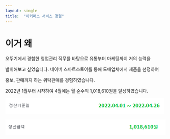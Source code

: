 ```yaml
---
layout: single
title:  "이커머스 서비스 경험"	
---
```

# 이거 왜

오뚜기에서 경험한 영업관리 직무를 바탕으로 유통부터 마케팅까지 저의 능력을 

발휘해보고 싶었습니다. 네이버 스마트스토어를 통해 도매업체에서 제품을 선정하여 

홍보, 판매까지 하는 위탁판매를 경험하였습니다.

2022년 1월부터 시작하여 4월에는 월 순수익 1,018,610원을 달성하였습니다.

![111](../images/2021-03-21-firs2t/111.PNG)

![2222](../images/2021-03-21-firs2t/2222.PNG) 



